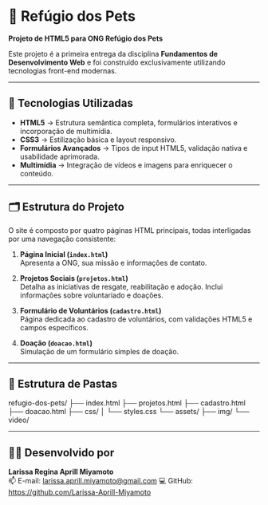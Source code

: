 # 🐾 Refúgio dos Pets

**Projeto de HTML5 para ONG Refúgio dos Pets**

Este projeto é a primeira entrega da disciplina **Fundamentos de Desenvolvimento Web** e foi construído exclusivamente utilizando tecnologias front-end modernas.

---

## 🚀 Tecnologias Utilizadas

- **HTML5** → Estrutura semântica completa, formulários interativos e incorporação de multimídia.  
- **CSS3** → Estilização básica e layout responsivo.  
- **Formulários Avançados** → Tipos de input HTML5, validação nativa e usabilidade aprimorada.  
- **Multimídia** → Integração de vídeos e imagens para enriquecer o conteúdo.

---

## 🗂️ Estrutura do Projeto

O site é composto por quatro páginas HTML principais, todas interligadas por uma navegação consistente:

1. **Página Inicial (`index.html`)**  
   Apresenta a ONG, sua missão e informações de contato.

2. **Projetos Sociais (`projetos.html`)**  
   Detalha as iniciativas de resgate, reabilitação e adoção. Inclui informações sobre voluntariado e doações.

3. **Formulário de Voluntários (`cadastro.html`)**  
   Página dedicada ao cadastro de voluntários, com validações HTML5 e campos específicos.

4. **Doação (`doacao.html`)**  
   Simulação de um formulário simples de doação.

---

## 📁 Estrutura de Pastas

refugio-dos-pets/
├── index.html
├── projetos.html
├── cadastro.html
├── doacao.html
├── css/
│ └── styles.css 
└── assets/
├── img/ 
└── video/ 


---

## 👩‍💻 Desenvolvido por

**Larissa Regina Aprill Miyamoto**  
📫 E-mail: larissa.aprill.miyamoto@gmail.com
💻 GitHub: https://github.com/Larissa-Aprill-Miyamoto
